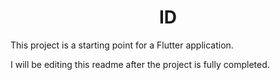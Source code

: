 ## <h1 align="center">ID</h1>



This project is a starting point for a Flutter application.

I will be editing this readme after the project is fully completed.


